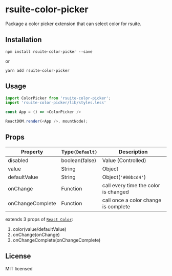 # rsuite-color-picker
Package a color picker extension that can select color for rsuite.

## Installation

```
npm install rsuite-color-picker --save
```
or
```
yarn add rsuite-color-picker
```

## Usage

```js
import ColorPicker from 'rsuite-color-picker';
import 'rsuite-color-picker/lib/styles.less'

const App = () => <ColorPicker />

ReactDOM.render(<App />, mountNode);
```

## Props

| Property         | Type`(Default)`            | Description                          |
| ---------------- | -------------------------- | ------------------------------------ |
| disabled         | boolean(false)             | Value (Controlled)                   |
| value            | String|Object              | Value (Controlled)                   |
| defaultValue     | String|Object(`'#00bcd4'`) | Default value                        |
| onChange         | Function                   | call every time the color is changed |
| onChangeComplete | Function                   | call once a color change is complete |

extends 3 props of [`React Color`](https://github.com/casesandberg/react-color/):
1. color(value/defaultValue)
2. onChange(onChange)
3. onChangeComplete(onChangeComplete)

## License

MIT licensed
